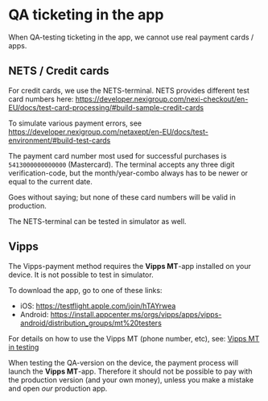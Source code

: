 # QA ticketing in the app

When QA-testing ticketing in the app, we cannot use real payment cards / apps.

## NETS / Credit cards

For credit cards, we use the NETS-terminal. NETS provides different test card numbers here: https://developer.nexigroup.com/nexi-checkout/en-EU/docs/test-card-processing/#build-sample-credit-cards

To simulate various payment errors, see https://developer.nexigroup.com/netaxept/en-EU/docs/test-environment/#build-test-cards

The payment card number most used for successful purchases is `5413000000000000` (Mastercard). The terminal accepts any three digit verification-code, but the month/year-combo always has to be newer or equal to the current date.

Goes without saying; but none of these card numbers will be valid in production.

The NETS-terminal can be tested in simulator as well.

## Vipps

The Vipps-payment method requires the **Vipps MT**-app installed on your device. It is not possible to test in simulator.

To download the app, go to one of these links:

- iOS: https://testflight.apple.com/join/hTAYrwea
- Android: https://install.appcenter.ms/orgs/vipps/apps/vipps-android/distribution_groups/mt%20testers

For details on how to use the Vipps MT (phone number, etc), see: [Vipps MT in testing](https://github.com/AtB-AS/docs-private/blob/main/vipps-mt.md)

When testing the QA-version on the device, the payment process will launch the **Vipps MT**-app. Therefore it should not be possible to pay with the production version (and your own money), unless you make a mistake and open _our_ production app.
